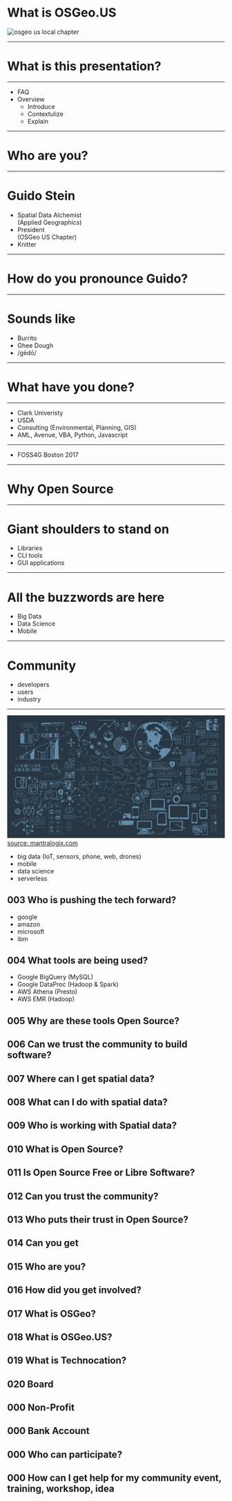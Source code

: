 # What is OSGeo.US
![osgeo us local chapter](https://osgeo.us/img/osgeo-us-logo.svg)

---

# What is this presentation?

---

- FAQ
- Overview
  - Introduce
  - Contextulize
  - Explain

---

# Who are you?

---

# Guido Stein

- Spatial Data Alchemist  
(Applied Geographics)
- President  
(OSGeo US Chapter)
- Knitter
---

# How do you pronounce Guido?

---

# Sounds like

- Burrito
- Ghee Dough
- /ɡēdō/

---

# What have you done?

---

- Clark Univeristy
- USDA
- Consulting (Environmental, Planning, GIS)
- AML, Avenue, VBA, Python, Javascript

---

- FOSS4G Boston 2017

---

# Why Open Source

---

# Giant shoulders to stand on
- Libraries
- CLI tools
- GUI applications

---

# All the buzzwords are here
- Big Data
- Data Science
- Mobile

---

# Community
- developers
- users
- industry

---
![Buzzwords](/img/ml_pictogram.png)
[source: mantralogix.com](https://mantralogix.com/news/16-tech-buzzwords-you-need-to-know/)

- big data (IoT, sensors, phone, web, drones)
- mobile
- data science
- serverless

## 003 Who is pushing the tech forward?

- google
- amazon
- microsoft
- ibm

## 004 What tools are being used?

- Google BigQuery (MySQL)
- Google DataProc (Hadoop & Spark)
- AWS Athena (Presto)
- AWS EMR (Hadoop)

## 005 Why are these tools Open Source?

## 006 Can we trust the community to build software?

## 007 Where can I get spatial data?

## 008 What can I do with spatial data?

## 009 Who is working with Spatial data?

## 010 What is Open Source?

## 011 Is Open Source Free or Libre Software?

## 012 Can you trust the community?

## 013 Who puts their trust in Open Source?

## 014 Can you get

## 015 Who are you?

## 016 How did you get involved?

## 017 What is OSGeo?

## 018 What is OSGeo.US?

## 019 What is Technocation?

## 020 Board

## 000 Non-Profit

## 000 Bank Account

## 000 Who can participate?

## 000 How can I get help for my community event, training, workshop, idea

